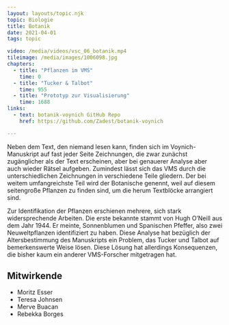 ```yaml
---
layout: layouts/topic.njk
topic: Biologie
title: Botanik
date: 2021-04-01
tags: topic

video: /media/videos/vsc_06_botanik.mp4
tileimage: /media/images/1006098.jpg
chapters:
  - title: "Pflanzen im VMS"
    time: 0
  - title: "Tucker & Talbot"
    time: 955
  - title: "Prototyp zur Visualisierung"
    time: 1688
links:
  - text: botanik-voynich GitHub Repo
    href: https://github.com/Zadest/botanik-voynich

---
```


Neben dem Text, den niemand lesen kann, finden sich im Voynich-Manuskript auf fast jeder Seite Zeichnungen, die zwar zunächst zugänglicher als der Text erscheinen, aber bei genauerer Analyse aber auch wieder Rätsel aufgeben. Zumindest lässt sich das VMS durch die unterschiedlichen Zeichnungen in verschiedene Teile gliedern. Der bei weitem umfangreichste Teil wird der Botanische genennt, weil auf diesem seitengroße Pflanzen zu finden sind, um die herum Textblöcke arrangiert sind.

Zur Identifikation der Pflanzen erschienen mehrere, sich stark widersprechende Arbeiten. Die erste bekannte stammt von Hugh O’Neill aus dem Jahr 1944. Er meinte, Sonnenblumen und Spanischen Pfeffer, also zwei Neuweltpflanzen identifiziert zu haben. Diese Analyse hat bezüglich der Altersbestimmung des Manuskripts ein Problem, das Tucker und Talbot auf bemerkenswerte Weise lösen. Diese Lösung hat allerdings Konsequenzen, die bisher kaum ein anderer VMS-Forscher mitgetragen hat.

## Mitwirkende

* Moritz Esser
* Teresa Johnsen
* Merve Buacan
* Rebekka Borges